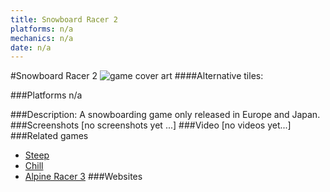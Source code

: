 ```yaml
---
title: Snowboard Racer 2
platforms: n/a
mechanics: n/a
date: n/a
---
```

#Snowboard Racer 2
![game cover art](//images.igdb.com/igdb/image/upload/t_cover_big/rdsfv21fmumbj0is8iyj.jpg "Logo Title Text 1")
####Alternative tiles:

###Platforms
n/a

###Description:
A snowboarding game only released in Europe and Japan.
###Screenshots
[no screenshots yet ...]
###Video
[no videos yet...]
###Related games
* [Steep](/games/steep-19554/)
* [Chill](/games/chill-79608/)
* [Alpine Racer 3](/games/alpine-racer-3-68269/)
###Websites

